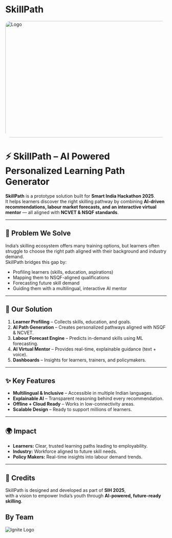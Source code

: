 # SkillPath
<img width="1024" height="363" alt="Logo" src="https://github.com/user-attachments/assets/7426e1e2-01fc-4be6-a5bb-982ccaeb9201" style="border-radius:16px;" />

# ⚡ SkillPath – AI Powered Personalized Learning Path Generator

**SkillPath** is a prototype solution built for **Smart India Hackathon 2025**.  
It helps learners discover the right skilling pathway by combining **AI-driven recommendations, labour market forecasts, and an interactive virtual mentor** — all aligned with **NCVET & NSQF standards**.

---

## 🎯 Problem We Solve
India’s skilling ecosystem offers many training options, but learners often struggle to choose the right path aligned with their background and industry demand.  
SkillPath bridges this gap by:
- Profiling learners (skills, education, aspirations)  
- Mapping them to NSQF-aligned qualifications  
- Forecasting future skill demand  
- Guiding them with a multilingual, interactive AI mentor  

---

## 🚀 Our Solution
1. **Learner Profiling** – Collects skills, education, and goals.  
2. **AI Path Generation** – Creates personalized pathways aligned with NSQF & NCVET.  
3. **Labour Forecast Engine** – Predicts in-demand skills using ML forecasting.  
4. **AI Virtual Mentor** – Provides real-time, explainable guidance (text + voice).  
5. **Dashboards** – Insights for learners, trainers, and policymakers.  

---

## ✨ Key Features
- **Multilingual & Inclusive** – Accessible in multiple Indian languages.  
- **Explainable AI** – Transparent reasoning behind every recommendation.  
- **Offline + Cloud Ready** – Works in low-connectivity areas.  
- **Scalable Design** – Ready to support millions of learners.  

---

## 🌍 Impact
- **Learners:** Clear, trusted learning paths leading to employability.  
- **Industry:** Workforce aligned to future skill needs.  
- **Policy Makers:** Real-time insights into labour demand trends.  

---

## 🙌 Credits
SkillPath is designed and developed as part of **SIH 2025**,  
with a vision to empower India’s youth through **AI-powered, future-ready skilling**.

## By Team
![Ignite Logo](https://github.com/user-attachments/assets/31511503-a683-4b18-9ee4-4838a64a67b0)
